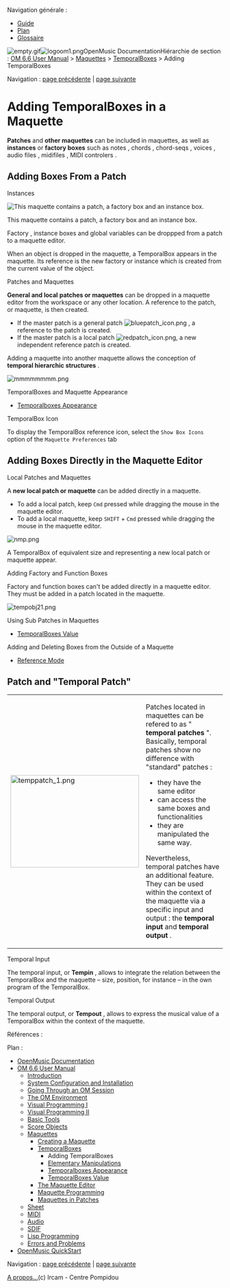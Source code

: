 <div id="tplf" class="tplPage">

<div id="tplh">

<span class="hidden">Navigation générale : </span>

  - [<span>Guide</span>](OM-Documentation.md)
  - [<span>Plan</span>](OM-Documentation_1.md)
  - [<span>Glossaire</span>](OM-Documentation_2.md)

</div>

<div id="tplt">

![empty.gif](../tplRes/page/empty.gif)![logoom1.png](../res/logoom1.png)<span class="tplTi">OpenMusic
Documentation</span><span class="sw_outStack_navRoot"><span class="hidden">Hiérarchie
de section : </span>[<span>OM 6.6 User
Manual</span>](OM-User-Manual.md)<span class="stkSep"> \>
</span>[<span>Maquettes</span>](Maquettes.md)<span class="stkSep"> \>
</span>[<span>TemporalBoxes</span>](TemporalBoxes.md)<span class="stkSep">
\> </span><span class="stkSel_yes"><span>Adding
TemporalBoxes</span></span></span>

</div>

<div class="tplNav">

<span class="hidden">Navigation : </span>[<span>page
précédente</span>](TemporalBoxes.md "page précédente(TemporalBoxes)")<span class="hidden">
| </span>[<span>page
suivante</span>](elementary.md "page suivante(Elementary Manipulations)")

</div>

<div id="tplc" class="tplc_out_yes">

<div style="text-align: center;">



</div>

<div class="headCo">

# <span>Adding TemporalBoxes in a Maquette</span>

<div class="headCo_co">

<div>

<div class="infobloc">

<div class="txt">

**Patches** and **other maquettes** can be included in maquettes, as
well as **instances** or **factory boxes** such as notes , chords ,
chord-seqs , voices , audio files , midifiles , MIDI controlers .

</div>

</div>

<div class="part">

## <span>Adding Boxes From a Patch</span>

<div class="part_co">

<div class="infobloc">

<div class="infobloc_ti">

<span>Instances</span>

</div>

<div class="caption">

<div class="caption_co">

![This maquette contains a patch, a factory box and an instance
box.](../res/addinstancesinmaq1.png)

</div>

<div class="caption_ti">

This maquette contains a patch, a factory box and an instance box.

</div>

</div>

<div class="txt">

Factory , instance boxes and global variables can be droppped from a
patch to a maquette editor.

When an object is dropped in the maquette, a TemporalBox appears in the
maquette. Its reference is the new factory or instance which is created
from the current value of the object.

</div>

</div>

<div class="infobloc">

<div class="infobloc_ti">

<span>Patches and Maquettes</span>

</div>

<div class="txt">

**General and local** **patches or maquettes** can be dropped in a
maquette editor from the workspace or any other location. A reference to
the patch, or maquette, is then created.

  - <span>If the master patch is a general patch
    <span class="iconButton_tim">![bluepatch\_icon.png](../res/bluepatch_icon.png)</span>
    , a reference to the patch is created.</span>
  - <span>If the master patch is a local patch
    <span class="iconButton_tim">![redpatch\_icon.png](../res/redpatch_icon.png)</span>,
    a new independent reference patch is created.</span>

Adding a maquette into another maquette allows the conception of
**temporal hierarchic structures** .

</div>

<div class="caption">

<div class="caption_co">

![mmmmmmmm.png](../res/mmmmmmmm.png)

</div>

</div>

<div class="linkSet">

<div class="linkSet_ti">

<span>TemporalBoxes and Maquette Appearance</span>

</div>

<div class="linkUL">

  - [<span>Temporalboxes Appearance</span>](Appearance.md)

</div>

</div>

</div>

<div class="bloc complement">

<div class="bloc_ti complement_ti">

<span>TemporalBox Icon</span>

</div>

<div class="txt">

To display the TemporalBox reference icon, select the `Show Box Icons`
option of the `Maquette Preferences` tab

</div>

</div>

</div>

</div>

<div class="part">

## <span>Adding Boxes Directly in the Maquette Editor</span>

<div class="part_co">

<div class="infobloc">

<div class="infobloc_ti">

<span>Local Patches and Maquettes</span>

</div>

<div class="txt">

A **new local patch or maquette** can be added directly in a maquette.

  - <span>To add a local patch, keep `Cmd` pressed while dragging the
    mouse in the maquette editor. </span>
  - <span>To add a local maquette, keep `SHIFT` + `Cmd` pressed while
    dragging the mouse in the maquette editor. </span>

</div>

<div class="caption">

<div class="caption_co">

![nmp.png](../res/nmp.png)

</div>

</div>

<div class="txt">

A TemporalBox of equivalent size and representing a new local patch or
maquette appear.

</div>

</div>

<div class="bloc note">

<div class="bloc_ti note_ti">

<span>Adding Factory and Function Boxes</span>

</div>

<div class="txt">

Factory and function boxes can't be added directly in a maquette editor.
They must be added in a patch located in the maquette.

</div>

<div class="caption">

<div class="caption_co">

![tempobj21.png](../res/tempobj21.png)

</div>

</div>

<div class="linkSet">

<div class="linkSet_ti">

<span>Using Sub Patches in Maquettes</span>

</div>

<div class="linkUL">

  - [<span>TemporalBoxes Value</span>](TempValues.md)

</div>

</div>

<div class="linkSet">

<div class="linkSet_ti">

<span>Adding and Deleting Boxes from the Outside of a Maquette</span>

</div>

<div class="linkUL">

  - [<span>Reference Mode</span>](Maquettes%20in%20Patches2.md)

</div>

</div>

</div>

</div>

</div>

<div class="part">

## <span>Patch and "Temporal Patch"</span>

<div class="part_co">

<div class="infobloc">

<div class="txtRes">

<table>
<colgroup>
<col style="width: 50%" />
<col style="width: 50%" />
</colgroup>
<tbody>
<tr class="odd">
<td><div class="caption">
<div class="caption_co">
<a href="../res/temppatch.png" class="overLnk" title="Cliquez pour agrandir"><img src="../res/temppatch_1.png" width="300" height="215" alt="temppatch_1.png" /></a>
</div>
</div></td>
<td><div class="dk_txtRes_txt txt">
<p>Patches located in maquettes can be refered to as " <strong>temporal patches</strong> ". Basically, temporal patches show no difference with "standard" patches :</p>
<ul>
<li><span>they have the same editor</span></li>
<li><span> can access the same boxes and functionalities</span></li>
<li><span>they are manipulated the same way. </span></li>
</ul>
<p>Nevertheless, temporal patches have an additional feature. They can be used within the context of the maquette via a specific input and output : the <strong>temporal input</strong> and <strong>temporal output</strong> .</p>
</div></td>
</tr>
</tbody>
</table>

</div>

</div>

<div class="infobloc">

<div class="infobloc_ti">

<span>Temporal Input</span>

</div>

<div class="txt">

The temporal input, or **Tempin** , allows to integrate the relation
between the TemporalBox and the maquette – size, position, for instance
– in the own program of the TemporalBox.

</div>

</div>

<div class="infobloc">

<div class="infobloc_ti">

<span>Temporal Output</span>

</div>

<div class="txt">

The temporal output, or **Tempout** , allows to express the musical
value of a TemporalBox within the context of the maquette.

</div>

</div>

</div>

</div>

</div>

</div>

</div>

<span class="hidden">Références : </span>

</div>

<div id="tplo" class="tplo_out_yes">

<div class="tplOTp">

<div class="tplOBm">

<div id="mnuFrm">

<span class="hidden">Plan :</span>

<div id="mnuFrmUp" onmouseout="menuScrollTiTask.fSpeed=0;" onmouseover="if(menuScrollTiTask.fSpeed&gt;=0) {menuScrollTiTask.fSpeed=-2; scTiLib.addTaskNow(menuScrollTiTask);}" onclick="menuScrollTiTask.fSpeed-=2;" style="display: none;">

<span id="mnuFrmUpLeft">[](#)</span><span id="mnuFrmUpCenter"></span><span id="mnuFrmUpRight"></span>

</div>

<div id="mnuScroll">

  - [<span>OpenMusic Documentation</span>](OM-Documentation.md)
  - [<span>OM 6.6 User Manual</span>](OM-User-Manual.md)
      - [<span>Introduction</span>](00-Sommaire.md)
      - [<span>System Configuration and
        Installation</span>](Installation.md)
      - [<span>Going Through an OM Session</span>](Goingthrough.md)
      - [<span>The OM Environment</span>](Environment.md)
      - [<span>Visual Programming I</span>](BasicVisualProgramming.md)
      - [<span>Visual Programming
        II</span>](AdvancedVisualProgramming.md)
      - [<span>Basic Tools</span>](BasicObjects.md)
      - [<span>Score Objects</span>](ScoreObjects.md)
      - [<span>Maquettes</span>](Maquettes.md)
          - [<span>Creating a Maquette</span>](Maquette.md)
          - [<span>TemporalBoxes</span>](TemporalBoxes.md)
              - <span id="i3" class="outLeftSel_yes"><span>Adding
                TemporalBoxes</span></span>
              - [<span>Elementary Manipulations</span>](elementary.md)
              - [<span>Temporalboxes Appearance</span>](Appearance.md)
              - [<span>TemporalBoxes Value</span>](TempValues.md)
          - [<span>The Maquette Editor</span>](Editor.md)
          - [<span>Maquette
            Programming</span>](Programming%20Maquette.md)
          - [<span>Maquettes in
            Patches</span>](Maquettes%20in%20Patches.md)
      - [<span>Sheet</span>](Sheet.md)
      - [<span>MIDI</span>](MIDI.md)
      - [<span>Audio</span>](Audio.md)
      - [<span>SDIF</span>](SDIF.md)
      - [<span>Lisp Programming</span>](Lisp.md)
      - [<span>Errors and Problems</span>](errors.md)
  - [<span>OpenMusic QuickStart</span>](QuickStart-Chapters.md)

</div>

<div id="mnuFrmDown" onmouseout="menuScrollTiTask.fSpeed=0;" onmouseover="if(menuScrollTiTask.fSpeed&lt;=0) {menuScrollTiTask.fSpeed=2; scTiLib.addTaskNow(menuScrollTiTask);}" onclick="menuScrollTiTask.fSpeed+=2;" style="display: none;">

<span id="mnuFrmDownLeft">[](#)</span><span id="mnuFrmDownCenter"></span><span id="mnuFrmDownRight"></span>

</div>

</div>

</div>

</div>

</div>

<div class="tplNav">

<span class="hidden">Navigation : </span>[<span>page
précédente</span>](TemporalBoxes.md "page précédente(TemporalBoxes)")<span class="hidden">
| </span>[<span>page
suivante</span>](elementary.md "page suivante(Elementary Manipulations)")

</div>

<div id="tplb">

[<span>A propos...</span>](OM-Documentation_3.md)(c) Ircam - Centre
Pompidou

</div>

</div>
